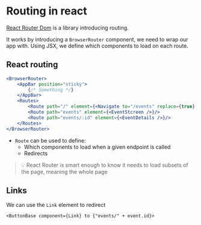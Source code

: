 # Routing in react

[React Router Dom](https://reactrouter.com/en/main) is a library introducing routing.

It works by introducing a `BrowserRouter` component, we need to wrap our app with. Using JSX, we define which components to load on each route.

## React routing
```jsx
<BrowserRouter>
    <AppBar position="sticky">
        {/* Something */}
    </AppBar>
    <Routes>
        <Route path="/" element={<Navigate to="/events" replace={true} />} />
        <Route path="events" element={<EventStcreen />}/>
        <Route path="events/:id" element={<EventDetails />}/>
    </Routes>
</BrowserRouter>
```
- `Route` can be used to define:
  - Which components to load when a given endpoint is called
  - Redirects

> :bulb: React Router is smart enough to know it needs to load subsets of the page, meaning the whole page

## Links

We can use the `Link` element to redirect
```tsx
<ButtonBase component={Link} to {"events/" + event.id}>
```

